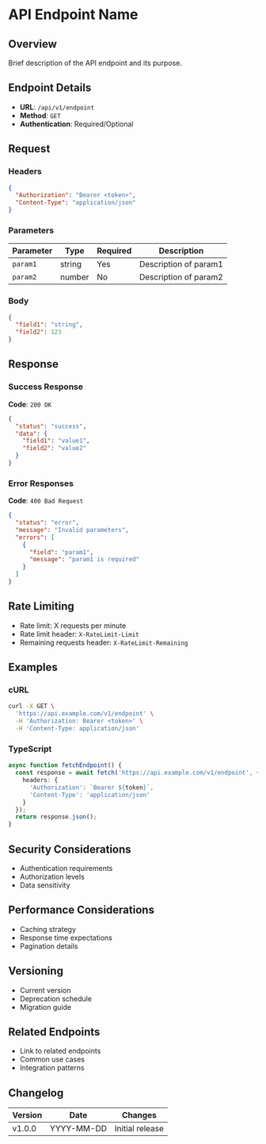 # API Endpoint Name

## Overview
Brief description of the API endpoint and its purpose.

## Endpoint Details
- **URL**: `/api/v1/endpoint`
- **Method**: `GET`
- **Authentication**: Required/Optional

## Request
### Headers
```json
{
  "Authorization": "Bearer <token>",
  "Content-Type": "application/json"
}
```

### Parameters
| Parameter | Type | Required | Description |
|-----------|------|----------|-------------|
| `param1` | string | Yes | Description of param1 |
| `param2` | number | No | Description of param2 |

### Body
```json
{
  "field1": "string",
  "field2": 123
}
```

## Response
### Success Response
**Code**: `200 OK`

```json
{
  "status": "success",
  "data": {
    "field1": "value1",
    "field2": "value2"
  }
}
```

### Error Responses
**Code**: `400 Bad Request`
```json
{
  "status": "error",
  "message": "Invalid parameters",
  "errors": [
    {
      "field": "param1",
      "message": "param1 is required"
    }
  ]
}
```

## Rate Limiting
- Rate limit: X requests per minute
- Rate limit header: `X-RateLimit-Limit`
- Remaining requests header: `X-RateLimit-Remaining`

## Examples
### cURL
```bash
curl -X GET \
  'https://api.example.com/v1/endpoint' \
  -H 'Authorization: Bearer <token>' \
  -H 'Content-Type: application/json'
```

### TypeScript
```typescript
async function fetchEndpoint() {
  const response = await fetch('https://api.example.com/v1/endpoint', {
    headers: {
      'Authorization': `Bearer ${token}`,
      'Content-Type': 'application/json'
    }
  });
  return response.json();
}
```

## Security Considerations
- Authentication requirements
- Authorization levels
- Data sensitivity

## Performance Considerations
- Caching strategy
- Response time expectations
- Pagination details

## Versioning
- Current version
- Deprecation schedule
- Migration guide

## Related Endpoints
- Link to related endpoints
- Common use cases
- Integration patterns

## Changelog
| Version | Date | Changes |
|---------|------|---------|
| v1.0.0 | YYYY-MM-DD | Initial release |
